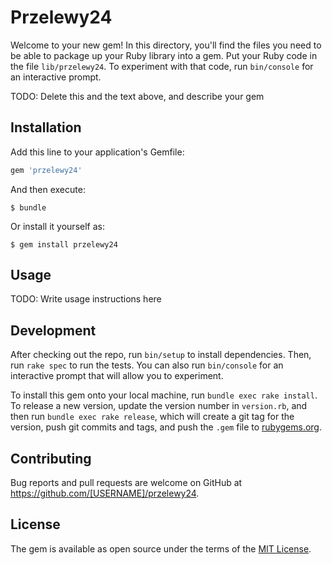 # Przelewy24

Welcome to your new gem! In this directory, you'll find the files you need to be able to package up your Ruby library into a gem. Put your Ruby code in the file `lib/przelewy24`. To experiment with that code, run `bin/console` for an interactive prompt.

TODO: Delete this and the text above, and describe your gem

## Installation

Add this line to your application's Gemfile:

```ruby
gem 'przelewy24'
```

And then execute:

    $ bundle

Or install it yourself as:

    $ gem install przelewy24

## Usage

TODO: Write usage instructions here

## Development

After checking out the repo, run `bin/setup` to install dependencies. Then, run `rake spec` to run the tests. You can also run `bin/console` for an interactive prompt that will allow you to experiment.

To install this gem onto your local machine, run `bundle exec rake install`. To release a new version, update the version number in `version.rb`, and then run `bundle exec rake release`, which will create a git tag for the version, push git commits and tags, and push the `.gem` file to [rubygems.org](https://rubygems.org).

## Contributing

Bug reports and pull requests are welcome on GitHub at https://github.com/[USERNAME]/przelewy24.

## License

The gem is available as open source under the terms of the [MIT License](https://opensource.org/licenses/MIT).

